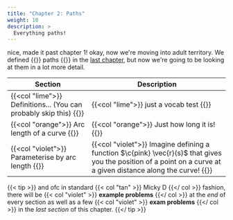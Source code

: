 ```yaml
---
title: "Chapter 2: Paths"
weight: 10
description: >
  Everything paths!
---
```


nice, made it past chapter 1! okay, now we're moving into adult territory. We defined {{<rcol>}} paths
{{</rcol>}} in the [last chapter](../chapter-1/curves), but now we're going to be looking at them in a lot more detail. 


| Section      | Description |
| ----------- | ----------- |
| {{<col "lime">}} Definitions... (You can probably skip this)  {{</col>}}   | {{<col "lime">}} just a vocab test {{</col>}}  | 
|  {{<col "orange">}} Arc length of a curve {{</col>}} | {{<col "orange">}} Just how long it is!   {{</col>}}  |
| {{<col "violet">}} Parameterise by arc length {{</col>}}   | {{<col "violet">}} Imagine defining a function $\c{pink} \vec{r}(s)$ that gives you the position of a point on a curve at a given distance along the curve! {{</col>}}  |


{{< tip >}}
and ofc in standard {{< col "tan" >}}  Micky D {{</ col >}} fashion, there will be {{< col "violet" >}}  **example problems** {{</ col >}} at the *end* of every section as well as a few {{< col "violet" >}}  **exam problems** {{</ col >}} in the *last section* of this chapter.
{{</ tip >}}




